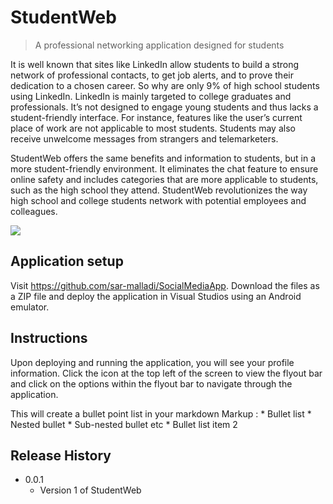 # StudentWeb
> A professional networking application designed for students

It is well known that sites like LinkedIn allow students to build a strong network of professional contacts, to get job alerts, and to prove their dedication to a chosen career. So why are only 9% of high school students using LinkedIn. LinkedIn is mainly targeted to college graduates and professionals. It’s not designed to engage young students and thus lacks a student-friendly interface. For instance, features like the user’s current place of work are not applicable to most students. Students may also receive unwelcome messages from strangers and telemarketers.

StudentWeb offers the same benefits and information to students, but in a more student-friendly environment. It eliminates the chat feature to ensure online safety and includes categories that are more applicable to students, such as the high school they attend. StudentWeb revolutionizes the way high school and college students network with potential employees and colleagues.

![](flyout.png)

## Application setup

Visit https://github.com/sar-malladi/SocialMediaApp. Download the files as a ZIP file and deploy the application in Visual Studios using an Android emulator.

## Instructions

Upon deploying and running the application, you will see your profile information. Click the icon at the top left of the screen to view the flyout bar and click on the options within the flyout bar to navigate through the application.

This will create a bullet point list in your markdown
 Markup : * Bullet list
              * Nested bullet
                  * Sub-nested bullet etc
          * Bullet list item 2

## Release History

* 0.0.1
    * Version 1 of StudentWeb
